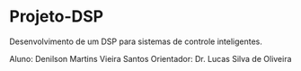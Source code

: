 # Projeto-DSP
Desenvolvimento de um DSP para sistemas de controle inteligentes.

Aluno: Denilson Martins Vieira Santos
Orientador: Dr. Lucas Silva de Oliveira
